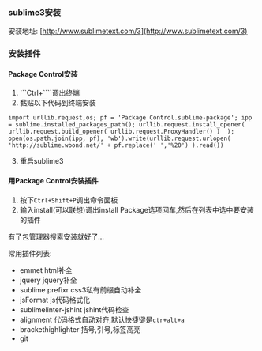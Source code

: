 ### sublime3安装
安装地址: [http://www.sublimetext.com/3](http://www.sublimetext.com/3)

### 安装插件
#### Package Control安装
1. ```Ctrl+````调出终端
2. 黏贴以下代码到终端安装
```
import urllib.request,os; pf = 'Package Control.sublime-package'; ipp = sublime.installed_packages_path(); urllib.request.install_opener( urllib.request.build_opener( urllib.request.ProxyHandler() )  ); open(os.path.join(ipp, pf), 'wb').write(urllib.request.urlopen( 'http://sublime.wbond.net/' + pf.replace(' ','%20') ).read())
```
3. 重启sublime3

#### 用Package Control安装插件
1. 按下`Ctrl+Shift+P`调出命令面板
2. 输入install(可以联想)调出install Package选项回车,然后在列表中选中要安装的插件

有了包管理器搜索安装就好了...

常用插件列表:
- emmet                 html补全
- jquery                jquery补全
- sublime prefixr       css3私有前缀自动补全
- jsFormat              js代码格式化
- sublimelinter-jshint  jshint代码检查
- alignment             代码格式自动对齐,默认快捷键是`ctr+alt+a`
- brackethighlighter    括号,引号,标签高亮
- git
